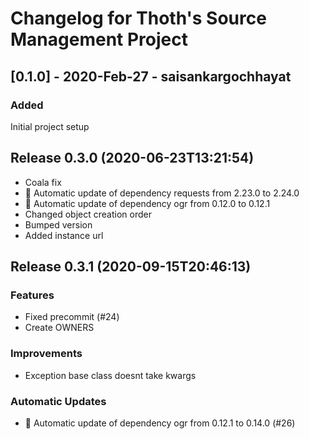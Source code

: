 # Changelog for Thoth's Source Management Project

## [0.1.0] - 2020-Feb-27 - saisankargochhayat

### Added

Initial project setup
## Release 0.3.0 (2020-06-23T13:21:54)
* Coala fix
* :pushpin: Automatic update of dependency requests from 2.23.0 to 2.24.0
* :pushpin: Automatic update of dependency ogr from 0.12.0 to 0.12.1
* Changed object creation order
* Bumped version
* Added instance url

## Release 0.3.1 (2020-09-15T20:46:13)
### Features
* Fixed precommit (#24)
* Create OWNERS
### Improvements
* Exception base class doesnt take kwargs
### Automatic Updates
* :pushpin: Automatic update of dependency ogr from 0.12.1 to 0.14.0 (#26)
